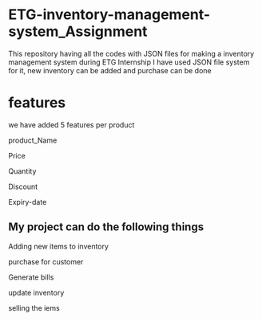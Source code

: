# ETG-inventory-management-system_Assignment
This repository having all the codes with JSON files for making a inventory management system during ETG Internship
I have used JSON file system for it, new inventory can be added and purchase can be done

# features
we have added 5 features per product

product_Name

Price

Quantity

Discount

Expiry-date

## My project can do the following things

Adding new items to inventory

purchase for customer

Generate bills

update inventory

selling the iems
